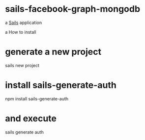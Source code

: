 # sails-facebook-graph-mongodb

a [Sails](http://sailsjs.org) application

a How to install

# generate a new project
sails new project

# install sails-generate-auth
npm install sails-generate-auth

# and execute
sails generate auth


